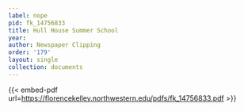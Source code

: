 ```yaml
---
label: nope
pid: fk_14756833
title: Hull House Summer School
year:
author: Newspaper Clipping
order: '179'
layout: single
collection: documents
---
```



{{< embed-pdf url=https://florencekelley.northwestern.edu/pdfs/fk_14756833.pdf >}}